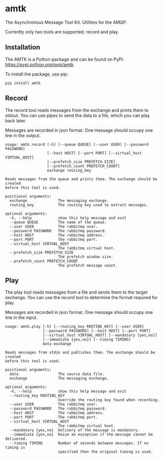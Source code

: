 # amtk
The Asynchronous Message Tool Kit. Utilities for the AMQP.

Currently only two tools are supported; record and play.

## Installation

The AMTK is a Python package and can be found on PyPI:
https://pypi.python.org/pypi/amtk

To install the package, use pip:
```
pip install amtk
```

## Record

The record tool reads messages from the exchange and prints
them to stdout. You can use pipes to send the data to a file,
which you can play back later.

Messages are recorded in json format. One message should occupy
one line in the output.


```
usage: amtk.record [-h] [--queue QUEUE] [--user USER] [--password PASSWORD]
                   [--host HOST] [--port PORT] [--virtual_host VIRTUAL_HOST]
                   [--prefetch_size PREFETCH_SIZE]
                   [--prefetch_count PREFETCH_COUNT]
                   exchange routing_key

Reads messages from the queue and prints them. The exchange should be created
before this tool is used.

positional arguments:
  exchange              The messaging exchange.
  routing_key           The routing key used to extract messages.

optional arguments:
  -h, --help            show this help message and exit
  --queue QUEUE         The name of the queue.
  --user USER           The rabbitmq user.
  --password PASSWORD   The rabbitmq password.
  --host HOST           The rabbitmq address.
  --port PORT           The rabbitmq port.
  --virtual_host VIRTUAL_HOST
                        The rabbitmq virtual host.
  --prefetch_size PREFETCH_SIZE
                        The prefetch window size.
  --prefetch_count PREFETCH_COUNT
                        The prefetch message count.
```

## Play

The play tool reads messages from a file and sends them to the
target exchange. You can use the record tool to determine the
format required for play.

Messages are recorded in json format. One message should occupy
one line in the input.


```
usage: amtk.play [-h] [--routing_key ROUTING_KEY] [--user USER]
                 [--password PASSWORD] [--host HOST] [--port PORT]
                 [--virtual_host VIRTUAL_HOST] [--mandatory {yes,no}]
                 [--immediate {yes,no}] [--timing TIMING]
                 data exchange

Reads messages from stdin and publishes them. The exchange should be created
before this tool is used.

positional arguments:
  data                  The source data file.
  exchange              The messaging exchange.

optional arguments:
  -h, --help            show this help message and exit
  --routing_key ROUTING_KEY
                        Override the routing key found when recording.
  --user USER           The rabbitmq user.
  --password PASSWORD   The rabbitmq password.
  --host HOST           The rabbitmq address.
  --port PORT           The rabbitmq port.
  --virtual_host VIRTUAL_HOST
                        The rabbitmq virtual host.
  --mandatory {yes,no}  Delivery of the message is mandatory.
  --immediate {yes,no}  Raise an exception if the message cannot be delivered.
  --timing TIMING       Number of seconds between messages. If no timing is
                        specified then the original timing is used.
```
